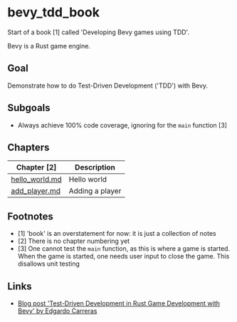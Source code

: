 # bevy_tdd_book

Start of a book [1] called 'Developing Bevy games using TDD'.

Bevy is a Rust game engine.

## Goal

Demonstrate how to do Test-Driven Development ('TDD') with Bevy.

## Subgoals

 * Always achieve 100% code coverage, ignoring for the `main` function [3]

## Chapters

Chapter [2]                     |Description
--------------------------------|-----------
[hello_world.md](hello_world.md)|Hello world
[add_player.md](add_player.md)  |Adding a player

## Footnotes

 * [1] 'book' is an overstatement for now: it is just a collection of notes
 * [2] There is no chapter numbering yet
 * [3] One cannot test the `main` function, as this is where a game is started.
   When the game is started, one needs user input to close the game.
   This disallows unit testing
   

## Links

 * [Blog post 'Test-Driven Development in Rust Game Development with Bevy' by Edgardo Carreras](https://edgardocarreras.com/blog/tdd-in-rust-game-engine-bevy/)
